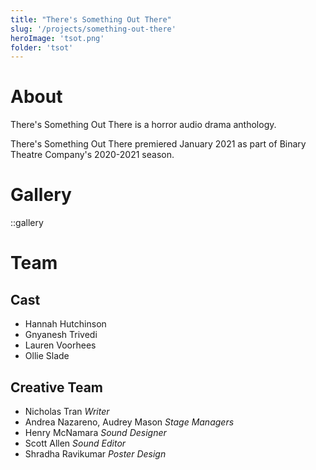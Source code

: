 ```yaml
---
title: "There's Something Out There"
slug: '/projects/something-out-there'
heroImage: 'tsot.png'
folder: 'tsot'
---
```


# About

There's Something Out There is a horror audio drama anthology.

There's Something Out There premiered January 2021 as part of Binary
Theatre Company's 2020-2021 season.

# Gallery
::gallery

# Team

## Cast
* Hannah Hutchinson
* Gnyanesh Trivedi
* Lauren Voorhees
* Ollie Slade

## Creative Team
* Nicholas Tran _Writer_
* Andrea Nazareno, Audrey Mason _Stage Managers_
* Henry McNamara _Sound Designer_
* Scott Allen _Sound Editor_
* Shradha Ravikumar _Poster Design_
